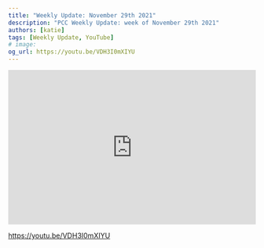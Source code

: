 ```yaml
---
title: "Weekly Update: November 29th 2021"
description: "PCC Weekly Update: week of November 29th 2021"
authors: [katie]
tags: [Weekly Update, YouTube]
# image:
og_url: https://youtu.be/VDH3I0mXIYU
---
```


<iframe width="100%" height="315" src="https://www.youtube.com/embed/VDH3I0mXIYU" title="YouTube video player" frameborder="0" allow="accelerometer; autoplay; clipboard-write; encrypted-media; gyroscope; picture-in-picture" allowfullscreen></iframe>

<!--truncate-->

https://youtu.be/VDH3I0mXIYU

